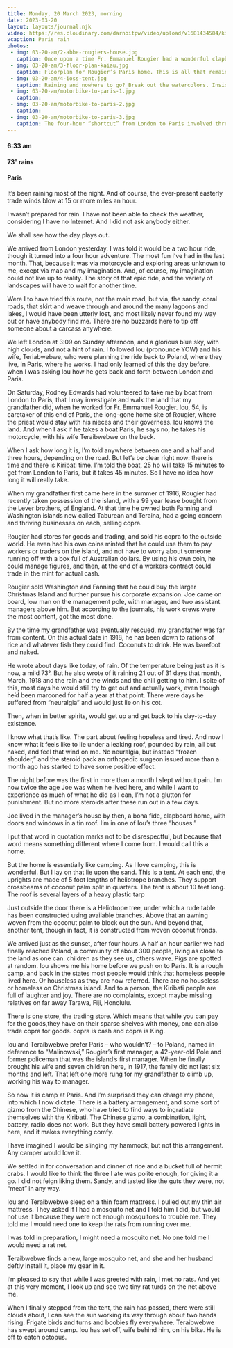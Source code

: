 ```yaml
---
title: Monday, 20 March 2023, morning
date: 2023-03-20
layout: layouts/journal.njk
video: https://res.cloudinary.com/darnbitpw/video/upload/v1681434584/kingjoe/03-20-am/1-paris-rain.mp4
vcaption: Paris rain
photos:
 - img: 03-20-am/2-abbe-rougiers-house.jpg
   caption: Once upon a time Fr. Emmanuel Rougier had a wonderful clapboard home in Paris, which he called Kaiau. Today, there is not a trace of the home, only a few unsubstantiated wells.
 - img: 03-20-am/3-floor-plan-kaiau.jpg
   caption: Floorplan for Rougier’s Paris home. This is all that remains of the house, an idea. Not a stone or board or piece of metal remains after more than 100 years.
 - img: 03-20-am/4-ioss-tent.jpg
   caption: Raining and nowhere to go? Break out the watercolors. Inside the main tent of Iou and his wife, Teraibwebwe.
 - img: 03-20-am/motorbike-to-paris-1.jpg
   caption:
 - img: 03-20-am/motorbike-to-paris-2.jpg
   caption:
 - img: 03-20-am/motorbike-to-paris-3.jpg
   caption: The four-hour “shortcut” from London to Paris involved threading the myriad salt lakes and over hardened coral floors, fording lagoons, and weaving our way through a variable maze of salt bush and, eventually, coconut palms. On a bone-shaking 150cc Chinese motorcycle, which started to rust after the first week of owning it.
---
```

#### 6:33 am
#### 73° rains
#### Paris

It’s been raining most of the night. And of course, the ever-present easterly trade winds blow at 15 or more miles an hour.

I wasn’t prepared for rain. I have not been able to check the weather, considering I have no Internet. And I did not ask anybody either.

We shall see how the day plays out.

We arrived from London yesterday. I was told it would be a two hour ride,  though it turned into a four hour adventure. The most fun I’ve had in the last month. That, because it was via motorcycle and exploring areas unknown to me, except via map and my imagination. And, of course, my imagination could not live up to reality. The story of that epic ride, and the variety of landscapes will have to wait for another time.

Were I to have tried this route, not the main road,  but via, the sandy, coral roads, that skirt and weave through and around the many lagoons and lakes, I would have been utterly lost, and most likely never found my way out or have anybody find me. There are no buzzards here to tip off someone about a carcass anywhere.

We left London at 3:09 on Sunday afternoon, and a glorious blue sky, with high clouds, and not a hint of rain. I followed Iou (pronounce YOW) and his wife, Teriabwebwe, who were planning the ride back to Poland, where they live, in Paris, where he works. I had only learned of this the day before, when I was asking Iou how he gets back and forth between London and Paris.

On Saturday, Rodney Edwards had volunteered to take me by boat from London to Paris, that I may investigate and walk the land that my grandfather did, when he worked for Fr.  Emmanuel Rougier. Iou, 54, is caretaker of this end of Paris, the long-gone home site of Rougier,  where the priest  would stay with his nieces and their governess. Iou knows the land. And when I ask if he takes a boat Paris, he says no, he takes his motorcycle, with his wife Teraibwebwe on the back.

When I ask how long it is, I’m told anywhere between one and a half and three hours, depending on the road. But let’s be clear right now: there is time and there is Kiribati time. I’m told the boat, 25 hp will take 15 minutes to get from London to Paris, but it takes 45 minutes. So I have no idea how long it will really take.

When my grandfather first came here in the summer of 1916, Rougier had recently taken possession of the island, with a 99 year lease bought from the Lever brothers, of England. At that time he owned both Fanning and Washington islands now called Taburean and Teraina, had a going concern and thriving businesses on each, selling copra.

Rougier had stores for goods and trading, and sold his copra to the outside world. He even had his own coins minted that he could use them to pay workers or traders on the island, and not have to worry about someone running off with a box full of Australian dollars. By using his own coin, he could manage figures, and then, at the end of a workers contract could trade in the mint for actual cash.

Rougier sold Washington and Fanning that he could buy the larger Christmas Island and further pursue his corporate expansion. Joe came on board, low man on the management pole, with manager, and two assistant managers above him. But according to the journals, his work crews were the most content, got the most done.

By the time my grandfather was eventually rescued, my grandfather was far from content. On this actual date in 1918, he has been down to rations of rice and whatever fish they could find. Coconuts to drink. He was barefoot and naked.

He wrote about days like today, of rain. Of the temperature being just as it is now, a mild 73°. But he also wrote of it raining 21 out of 31 days that month, March, 1918 and the rain and the winds and the chill getting to him. I spite of this, most days he would still try to get out and actually work, even though he’d been marooned for half a year at that point. There were days he suffered from “neuralgia“ and would just lie on his cot.

Then, when in better spirits, would get up and get back to his day-to-day existence.

I know what that’s like. The part about feeling hopeless and tired. And now I know what it feels like to lie under a leaking roof, pounded by rain, all but naked, and feel that wind on me. No neuralgia, but instead “frozen shoulder,” and the steroid pack an orthopedic surgeon issued more than a month ago has started to have some positive effect.

The night before was the first in more than a month I slept without pain. I’m now twice the age Joe was when he lived here, and while I want to experience as much of what he did as I can, I’m not a glutton for punishment. But no more steroids after these run out in a few days.

Joe lived in the manager’s house by then, a bona fide, clapboard home, with doors and windows in a tin roof. I’m in one of Iou’s three “houses.”

I put that word in quotation marks not to be disrespectful, but because that word means something different where I come from. I would call this a home.

But the home is essentially like camping. As I love camping, this is wonderful. But I lay on that lie upon the sand. This is a tent. At each end, the uprights are made of 5 foot lengths of heliotrope branches. They support crossbeams of coconut palm split in quarters. The tent is about 10 feet long. The roof is several layers of a heavy plastic tarp

Just outside the door there is a Heliotrope tree, under which a rude table has been constructed using available branches. Above that an awning woven from the coconut palm to block out the sun. And beyond that, another tent, though in fact, it is constructed from woven coconut fronds.

We arrived just as the sunset, after four hours. A half an hour earlier we had finally reached Poland, a community of about 300 people, living as close to the land as one can. children as they see us, others wave. Pigs are spotted at random. Iou shows me his home before we push on to Paris. It is a rough camp,
and back in the states most people would think that homeless people lived here. Or houseless as they are now referred. There are no houseless or homeless on Christmas island. And to a person, the Kiribati people are full of laughter and joy. There are no complaints, except maybe missing relatives on far away Tarawa, Fiji, Honolulu.

There is one store, the trading store. Which means that while you can pay for the goods,they have on their sparse shelves with money, one can also trade copra for goods. copra is cash and copra is King.

Iou and Teraibwebwe prefer Paris – who wouldn’t? – to Poland, named in deference to “Malinowski,” Rougier’s first manager, a 42-year-old Pole and former policeman that was the island’s first manager. When he finally brought his wife and seven children here, in 1917, the family did not last six months and left. That left one more rung for my grandfather to climb up, working his way to manager.

So now it is camp at Paris. And I’m surprised they can charge my phone, into which I now dictate. There is a battery arrangement, and some sort of gizmo from the Chinese, who have tried to find ways to ingratiate themselves with the Kiribati. The Chinese gizmo, a combination, light, battery, radio does not work. But they have small battery powered lights in here, and it makes everything comfy.

I have imagined I would be slinging my hammock, but not this arrangement. Any camper would love it.

We settled in for conversation and dinner of rice and a bucket full of hermit crabs. I would like to think the three I ate was polite enough, for giving it a go. I did not feign liking them. Sandy, and tasted like the guts they were, not “meat” in any way.

Iou and Teraibwebwe sleep on a thin foam mattress. I pulled out my thin air mattress. They asked if I had a mosquito net and I told him I did, but would not use it because they were not enough mosquitoes to trouble me. They told me I would need one to keep the rats from running over me.

I was told in preparation, I might need a mosquito net. No one told me I would need a rat net.

Teraibwebwe finds a new, large mosquito net, and she and her husband deftly install it, place my gear in it.

I’m pleased to say that while I was greeted with rain, I met no rats. And yet at this very moment, I look up and see two tiny rat turds on the net above me.

When I finally stepped from the tent, the rain has passed, there were still clouds about, I can see the sun working its way through about two hands rising. Frigate birds and turns and boobies fly everywhere. Teraibwebwe has swept around camp. Iou has set off, wife behind him, on his bike. He is off to catch octopus.
